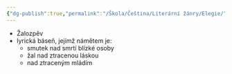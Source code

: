 ```yaml
---
{"dg-publish":true,"permalink":"/Škola/Čeština/Literární žánry/Elegie/","created":"2024-05-15T16:43:57.768+02:00","updated":"2024-05-15T16:56:08.948+02:00"}
---
```


- Žalozpěv
- lyrická báseň, jejímž námětem je:
	- smutek nad smrtí blízké osoby
	- žal nad ztracenou láskou
	- nad ztraceným mládím